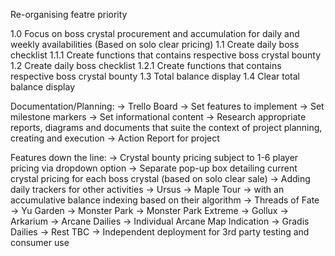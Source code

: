 Re-organising featre priority

1.0 Focus on boss crystal procurement and accumulation for daily and weekly availabilities (Based on solo clear pricing)
    1.1 Create daily boss checklist
        1.1.1 Create functions that contains respective boss crystal bounty
    1.2 Create daily boss checklist
        1.2.1 Create functions that contains respective boss crystal bounty
    1.3 Total balance display
    1.4 Clear total balance display    

Documentation/Planning:
-> Trello Board
    -> Set features to implement
    -> Set milestone markers
    -> Set informational content
-> Research appropriate reports, diagrams and documents that suite the context of project planning, creating and execution
-> Action Report for project 

Features down the line: 
-> Crystal bounty pricing subject to 1-6 player pricing via dropdown option
-> Separate pop-up box detailing current crystal pricing for each boss crystal (based on solo clear sale)
-> Adding daily trackers for other activities
    -> Ursus
    -> Maple Tour
        -> with an accumulative balance indexing based on their algorithm
    -> Threads of Fate
    -> Yu Garden
    -> Monster Park
    -> Monster Park Extreme
    -> Gollux
    -> Arkarium
    -> Arcane Dailies
        -> Individual Arcane Map Indication
    -> Gradis Dailies
    -> Rest TBC
-> Independent deployment for 3rd party testing and consumer use